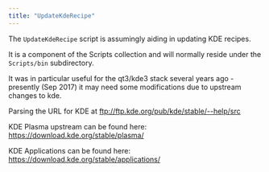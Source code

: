 ```yaml
---
title: "UpdateKdeRecipe"
---
```


The `UpdateKdeRecipe` script is assumingly aiding in updating KDE recipes.

It is a component of the Scripts collection and will normally reside under the
`Scripts/bin` subdirectory.

It was in particular useful for the qt3/kde3 stack several years ago - presently
(Sep 2017) it may need some modifications due to upstream changes to kde.

Parsing the URL for KDE at ftp://ftp.kde.org/pub/kde/stable/--help/src

KDE Plasma upstream can be found here: https://download.kde.org/stable/plasma/

KDE Applications can be found here:
https://download.kde.org/stable/applications/
